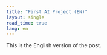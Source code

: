 ```yaml
---
title: "First AI Project (EN)"
layout: single
read_time: true
lang: en
---
```


This is the English version of the post.

